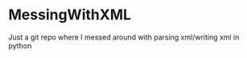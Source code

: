 MessingWithXML
==============

Just a git repo where I messed around with parsing xml/writing xml in python
